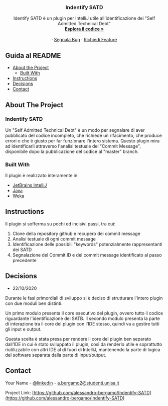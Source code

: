 <br />
<p align="center">
  
  <h3 align="center">Indentify SATD</h3>

  <p align="center">
    Identify SATD è un plugin per IntelliJ utile all'identificazione dei "Self Admitted Technical Debt"
    <br />
    <a href="https://github.com/alessandro-bergamo/Indentify-SATD"><strong>Esplora il codice »</strong></a>
    <br />
    <br />
    ·
    <a href="https://github.com/alessandro-bergamo/Indentify-SATD/issues">Segnala Bug</a>
    ·
    <a href="https://github.com/alessandro-bergamo/Indentify-SATD/issues">Richiedi Feature</a>
  </p>
</p>



<!-- TABLE OF CONTENTS -->
## Guida al README

* [About the Project](#about-the-project)
  * [Built With](#built-with)
* [Instructions](#instructions)
* [Decisions](#decisions)
* [Contact](#contact)



<!-- ABOUT THE PROJECT -->
## About The Project

<h3>Indentify SATD</h3>

Un "Self Admitted Technical Debt" è un modo per segnalare di aver pubblicato del codice incompleto, che richiede un rifacimento, che produce errori o che è giusto per far funzionare l'intero sistema.
Questo plugin mira ad identificarli attraverso l'analisi testuale del "Commit Message", disponibile dopo la pubblicazione del codice al "master" branch.


### Built With
Il plugin è realizzato interamente in:
* [JetBrains IntelliJ](https://www.jetbrains.com/idea/)
* [Java](https://www.java.com/)
* [Weka](https://www.cs.waikato.ac.nz/ml/weka/)

<!-- Instructions -->
## Instructions

Il plugin si sofferma su pochi ed incisivi passi, tra cui:

1. Clone della repository github e recupero dei commit message
2. Analisi testuale di ogni commit message
3. Identificazione delle possibili "keywords" potenzialmente rappresentanti dei SATD
4. Segnalazione del Commit ID e del commit message identificato al passo precedente

<!-- Decisions -->
## Decisions

* 22/10/2020 

Durante le fasi primordiali di sviluppo si è deciso di strutturare l'intero plugin con due moduli ben distinti.

Un primo modulo presenta il core esecutivo del plugin, ovvero tutto il codice riguardante l'identificazione dei SATB.
Il secondo modulo presenta la parte di interazione tra il core del plugin con l'IDE stesso, quindi va a gestire tutti gli input e output.

Questa scelta è stata presa per rendere il core del plugin ben separato dall'IDE in cui è stato sviluppato il plugin, così da renderlo utile e soprattutto riutilizzabile con altri IDE al di fuori di IntelliJ, mantenendo la parte di logica del software separata dalla parte di input/output.




<!-- CONTACT -->
## Contact

Your Name - [@linkedin](https://www.linkedin.com/in/alessandro-bergamo-4a21b11ba/) - a.bergamo2@studenti.unisa.it

Project Link: [https://github.com/alessandro-bergamo/Indentify-SATD](https://github.com/alessandro-bergamo/Indentify-SATD)







<!-- MARKDOWN LINKS & IMAGES -->
<!-- https://www.markdownguide.org/basic-syntax/#reference-style-links -->
[contributors-shield]: https://img.shields.io/github/contributors/othneildrew/Best-README-Template.svg?style=flat-square
[contributors-url]: https://github.com/othneildrew/Best-README-Template/graphs/contributors
[forks-shield]: https://img.shields.io/github/forks/othneildrew/Best-README-Template.svg?style=flat-square
[forks-url]: https://github.com/othneildrew/Best-README-Template/network/members
[stars-shield]: https://img.shields.io/github/stars/othneildrew/Best-README-Template.svg?style=flat-square
[stars-url]: https://github.com/othneildrew/Best-README-Template/stargazers
[issues-shield]: https://img.shields.io/github/issues/othneildrew/Best-README-Template.svg?style=flat-square
[issues-url]: https://github.com/othneildrew/Best-README-Template/issues
[license-shield]: https://img.shields.io/github/license/othneildrew/Best-README-Template.svg?style=flat-square
[license-url]: https://github.com/othneildrew/Best-README-Template/blob/master/LICENSE.txt
[linkedin-shield]: https://img.shields.io/badge/-LinkedIn-black.svg?style=flat-square&logo=linkedin&colorB=555
[linkedin-url]: https://linkedin.com/in/othneildrew
[product-screenshot]: images/screenshot.png
